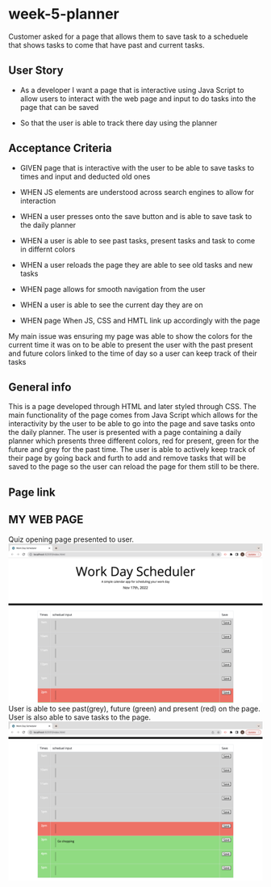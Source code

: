# week-5-planner

Customer asked for a page that allows them to save task to a scheduele that shows tasks to come that have past and current tasks.
## User Story

- As a developer I want a page that is interactive using Java Script to allow users to interact with the web page and input to do tasks into the page that can be saved

- So that the user is able to track there day using the planner


## Acceptance Criteria

- GIVEN page that is interactive with the user to be able to save tasks to times and input and deducted old ones

- WHEN JS elements are understood across search engines to allow for interaction 

- WHEN a user presses onto the save button and is able to save task to the daily planner 

- WHEN a user is able to see past tasks, present tasks and task to come in differnt colors

- WHEN a user reloads the page they are able to see old tasks and new tasks 

- WHEN page allows for smooth navigation from the user

- WHEN a user is able to see the current day they are on

- WHEN page When JS, CSS and HMTL link up accordingly with the page

 
 

My main issue was ensuring my page was able to show the colors for the current time it was on to be able to present the user with the past present and future colors linked to the time of day so a user can keep track of their tasks

 

## General info
This is a page developed through HTML and later styled through CSS. The main functionality of the page comes from Java Script which allows for the interactivity by the user to be able to go into the page and save tasks onto the daily planner. The user is presented with a page containing a daily planner which presents three different colors, red for present, green for the future and grey for the past time. The user is able to actively keep track of their page by going back and furth to add and remove tasks that will be saved to the page so the user can reload the page for them still to be there.
## Page link




## MY WEB PAGE
Quiz opening page presented to user.
![](assets/images/planner-1.jpeg)
User is able to see past(grey), future (green) and present (red) on the page.
User is also able to save tasks to the page.
![](assets/images/Planner-2.jpeg)
